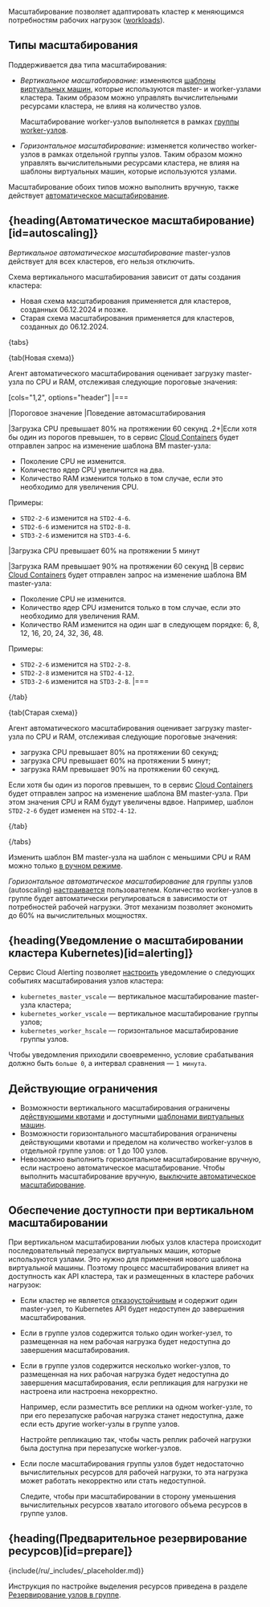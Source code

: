 Масштабирование позволяет адаптировать кластер к меняющимся потребностям рабочих нагрузок ([workloads](https://kubernetes.io/docs/concepts/workloads/)).

## Типы масштабирования

Поддерживается два типа масштабирования:

- _Вертикальное масштабирование_: изменяются [шаблоны виртуальных машин](../flavors), которые используются master- и worker-узлами кластера. Таким образом можно управлять вычислительными ресурсами кластера, не влияя на количество узлов.

  Масштабирование worker-узлов выполняется в рамках [группы worker-узлов](../architecture#topologii_klastera).

- _Горизонтальное масштабирование_: изменяется количество worker-узлов в рамках отдельной группы узлов. Таким образом можно управлять вычислительными ресурсами кластера, не влияя на шаблоны виртуальных машин, которые используются узлами.

Масштабирование обоих типов можно выполнить вручную, также действует [автоматическое масштабирование](#autoscaling).

## {heading(Автоматическое масштабирование)[id=autoscaling]}

_Вертикальное автоматическое масштабирование_ master-узлов действует для всех кластеров, его нельзя отключить.

Схема вертикального масштабирования зависит от даты создания кластера:

- Новая схема масштабирования применяется для кластеров, созданных 06.12.2024 и позже.
- Старая схема масштабирования применяется для кластеров, созданных до 06.12.2024.

{tabs}

{tab(Новая схема)}

Агент автоматического масштабирования оценивает загрузку master-узла по CPU и RAM, отслеживая следующие пороговые значения:

[cols="1,2", options="header"]
|===

|Пороговое значение
|Поведение автомасштабирования

|Загрузка CPU превышает 80% на протяжении 60 секунд
.2+|Если хотя бы один из порогов превышен, то в сервис [Cloud Containers](/ru/kubernetes/k8s) будет отправлен запрос на изменение шаблона ВМ master-узла:

- Поколение CPU не изменится.
- Количество ядер CPU увеличится на два.
- Количество RAM изменится только в том случае, если это необходимо для увеличения CPU.

Примеры:

- `STD2-2-6` изменится на `STD2-4-6`.
- `STD2-6-6` изменится на `STD2-8-8`.
- `STD3-2-6` изменится на `STD3-4-6`.

|Загрузка CPU превышает 60% на протяжении 5 минут

|Загрузка RAM превышает 90% на протяжении 60 секунд
|В сервис [Cloud Containers](/ru/kubernetes/k8s) будет отправлен запрос на изменение шаблона ВМ master-узла:

- Поколение CPU не изменится.
- Количество ядер CPU изменится только в том случае, если это необходимо для увеличения RAM.
- Количество RAM изменится на один шаг в следующем порядке: 6, 8, 12, 16, 20, 24, 32, 36, 48.

Примеры:

- `STD2-2-6` изменится на `STD2-2-8`.
- `STD2-2-8` изменится на `STD2-4-12`.
- `STD3-2-6` изменится на `STD3-2-8`.
|===

{/tab}

{tab(Старая схема)}

Агент автоматического масштабирования оценивает загрузку master-узла по CPU и RAM, отслеживая следующие пороговые значения:

- загрузка CPU превышает 80% на протяжении 60 секунд;
- загрузка CPU превышает 60% на протяжении 5 минут;
- загрузка RAM превышает 90% на протяжении 60 секунд.

Если хотя бы один из порогов превышен, то в сервис [Cloud Containers](/ru/kubernetes/k8s) будет отправлен запрос на изменение шаблона ВМ master-узла. При этом значения CPU и RAM будут увеличены вдвое. Например, шаблон `STD2-2-6` будет изменен на `STD2-4-12`.

{/tab}

{/tabs}

Изменить шаблон ВМ master-узла на шаблон с меньшими CPU и RAM можно только [в ручном режиме](../../instructions/scale#scale_master_nodes).

_Горизонтальное автоматическое масштабирование_ для группы узлов (autoscaling) [настраивается](../../instructions/scale#autoscale_worker_nodes) пользователем. Количество worker-узлов в группе будет автоматически регулироваться в зависимости от потребностей рабочей нагрузки. Этот механизм позволяет экономить до 60% на вычислительных мощностях.

## {heading(Уведомление о масштабировании кластера Kubernetes)[id=alerting]}

Сервис Cloud Alerting позволяет [настроить](/ru/monitoring-services/alerting/triggers/triggers-add) уведомление о следующих событиях масштабирования узлов кластера:

- `kubernetes_master_vscale` — вертикальное масштабирование master-узла кластера;
- `kubernetes_worker_vscale` — вертикальное масштабирование группы узлов;
- `kubernetes_worker_hscale` — горизонтальное масштабирование группы узлов.


Чтобы уведомления приходили своевременно, условие срабатывания должно быть `больше 0`, а интервал сравнения — `1 минута`.

## Действующие ограничения

- Возможности вертикального масштабирования ограничены [действующими квотами](/ru/tools-for-using-services/account/concepts/quotasandlimits#kvoty) и доступными [шаблонами виртуальных машин](../flavors#shablony_konfiguracii).
- Возможности горизонтального масштабирования ограничены действующими квотами и пределом на количество worker-узлов в отдельной группе узлов: от 1 до 100 узлов.
- Невозможно выполнить горизонтальное масштабирование вручную, если настроено автоматическое масштабирование. Чтобы выполнить масштабирование вручную, [выключите автоматическое масштабирование](../../instructions/scale#masshtabirovanie_grupp_worker_uzlov_3e7a5fdf).

## Обеспечение доступности при вертикальном масштабировании

При вертикальном масштабировании любых узлов кластера происходит последовательный перезапуск виртуальных машин, которые используются узлами. Это нужно для применения нового шаблона виртуальной машины. Поэтому процесс масштабирования влияет на доступность как API кластера, так и размещенных в кластере рабочих нагрузок:

- Если кластер не является [отказоустойчивым](../architecture#topologii_klastera) и содержит один master-узел, то Kubernetes API будет недоступен до завершения масштабирования.
- Если в группе узлов содержится только один worker-узел, то размещенная на нем рабочая нагрузка будет недоступна до завершения масштабирования.
- Если в группе узлов содержится несколько worker-узлов, то размещенная на них рабочая нагрузка будет недоступна до завершения масштабирования, если репликация для нагрузки не настроена или настроена некорректно.

  Например, если разместить все реплики на одном worker-узле, то при его перезапуске рабочая нагрузка станет недоступна, даже если есть другие worker-узлы в группе узлов.

  Настройте репликацию так, чтобы часть реплик рабочей нагрузки была доступна при перезапуске worker-узлов.

- Если после масштабирования группы узлов будет недостаточно вычислительных ресурсов для рабочей нагрузки, то эта нагрузка может работать некорректно или стать недоступной.

  Следите, чтобы при масштабировании в сторону уменьшения вычислительных ресурсов хватало итогового объема ресурсов в группе узлов.

## {heading(Предварительное резервирование ресурсов)[id=prepare]}

{include(/ru/_includes/_placeholder.md)}

Инструкция по настройке выделения ресурсов приведена в разделе [Резервирование узлов в группе](/ru/kubernetes/k8s/how-to-guides/autoscaling-placeholder).

